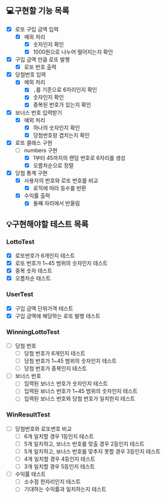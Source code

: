 ## 💻구현할 기능 목록
- [x] 로또 구입 금액 입력 
  - [x] 예외 처리
    - [x] 숫자인지 확인
    - [x] 1000원으로 나누어 떨어지는지 확인
- [x] 구입 금액 만큼 로또 발행
  - [x] 로또 번호 출력
- [x] 당첨번호 입력
  - [x] 예외 처리
    - [x] `,`를 기준으로 6자리인지 확인
    - [x] 숫자인지 확인
    - [x] 중복된 번호가 있는지 확인
- [x] 보너스 번호 입력받기
  - [x] 예외 처리
    - [x] 하나의 숫자인지 확인
    - [x] 당첨번호랑 겹치는지 확인
- [x] 로또 클래스 구현
  - [ ] numbers 구현
      - [x] 1부터 45까지의 랜덤 번호로 6자리를 생성
      - [x] 오름차순으로 정렬
- [x] 당첨 통계 구현
  - [x] 사용자의 번호와 로또 번호를 비교
    - [x] 로직에 따라 등수를 반환
  - [x] 수익률 출력
    - [x] 둘째 자리에서 반올림

## 💡구현해야할 테스트 목록
### LottoTest
- [x] 로또번호가 6개인지 테스트
- [x] 로또 번호가 1~45 범위의 숫자인지 테스트
- [x] 중복 숫자 테스트
- [x] 오름차순 테스트
### UserTest
- [x] 구입 금액 단위가격 테스트
- [x] 구입 금액에 해당하는 로또 발행 테스트
### WinningLottoTest
- [ ] 당첨 번호 
  - [ ] 당첨 번호가 6개인지 테스트
  - [ ] 당첨 번호가 1~45 범위의 숫자인지 테스트
  - [ ] 당첨 번호가 중복인지 테스트
- [ ] 보너스 번호 
  - [ ] 입력된 보너스 번호가 숫자인지 테스트
  - [ ] 입력된 보너스 번호가 1~45 범위의 숫자인지 테스트
  - [ ] 입력된 보너스 번호와 당첨 번호가 일치한지 테스트
### WinResultTest
- [ ] 당첨번호와 로또번호 비교 
  - [ ] 6개 일치할 경우 1등인지 테스트
  - [ ] 5개 일치하고, 보너스 번호를 맞출 경우 2등인지 테스트
  - [ ] 5개 일치하고, 보너스 번호를 맞추지 못할 경우 3등인지 테스트
  - [ ] 4개 일치할 경우 4등인지 테스트
  - [ ] 3개 일치할 경우 5등인지 테스트
- [ ] 수익률 테스트
  - [ ] 소수점 한자리인지 테스트
  - [ ] 기대하는 수익률과 일치하는지 테스트
